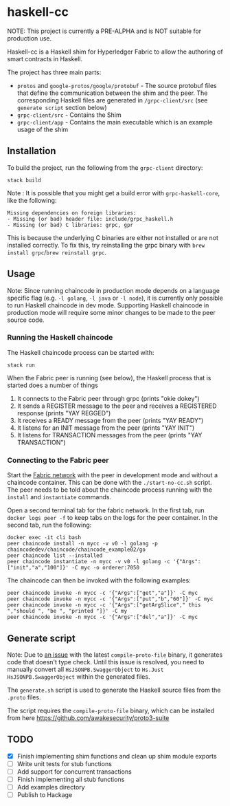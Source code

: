 # haskell-cc

NOTE: This project is currently a PRE-ALPHA and is NOT suitable for production use.

Haskell-cc is a Haskell shim for Hyperledger Fabric to allow the authoring of smart contracts in Haskell.

The project has three main parts:

- `protos` and `google-protos/google/protobuf` - The source protobuf files that define the communication between the shim and the peer. The corresponding Haskell files are generated in `/grpc-client/src` (see `generate script` section below)
- `grpc-client/src` - Contains the Shim
- `grpc-client/app` - Contains the main executable which is an example usage of the shim

## Installation

To build the project, run the following from the `grpc-client` directory:

```
stack build
```

Note : It is possible that you might get a build error with `grpc-haskell-core`, like the following:

```
Missing dependencies on foreign libraries:
- Missing (or bad) header file: include/grpc_haskell.h
- Missing (or bad) C libraries: grpc, gpr
```

This is because the underlying C binaries are either not installed or are not installed correctly.
To fix this, try reinstalling the grpc binary with `brew install grpc`/`brew reinstall grpc`.

## Usage

Note: Since running chaincode in production mode depends on a language specific flag (e.g. `-l golang`, `-l java` or `-l node`), it is currently only possible to run Haskell chaincode in dev mode. Supporting Haskell chaincode in production mode will require some minor changes to be made to the peer source code.

### Running the Haskell chaincode

The Haskell chaincode process can be started with:

```
stack run
```

When the Fabric peer is running (see below), the Haskell process that is started does a number of things

1. It connects to the Fabric peer through grpc (prints "okie dokey")
2. It sends a REGISTER message to the peer and receives a REGISTERED response (prints "YAY REGGED")
3. It receives a READY message from the peer (prints "YAY READY")
4. It listens for an INIT message from the peer (prints "YAY INIT")
5. It listens for TRANSACTION messages from the peer (prints "YAY TRANSACTION")

### Connecting to the Fabric peer

Start the [Fabric network](https://github.ibm.com/chaincode-haskell/fabric-network) with the peer in development mode and without a chaincode container.
This can be done with the `./start-no-cc.sh` script.
The peer needs to be told about the chaincode process running with the `install` and `instantiate` commands.

Open a second terminal tab for the fabric network.
In the first tab, run `docker logs peer -f` to keep tabs on the logs for the peer container.
In the second tab, run the following:

```
docker exec -it cli bash
peer chaincode install -n mycc -v v0 -l golang -p chaincodedev/chaincode/chaincode_example02/go
peer chaincode list --installed
peer chaincode instantiate -n mycc -v v0 -l golang -c '{"Args":["init","a","100"]}' -C myc -o orderer:7050
```

The chaincode can then be invoked with the following examples:

```
peer chaincode invoke -n mycc -c '{"Args":["get","a"]}' -C myc
peer chaincode invoke -n mycc -c '{"Args":["put","b","60"]}' -C myc
peer chaincode invoke -n mycc -c '{"Args":["getArgSlice"," this ","should ", "be ", "printed "]}' -C my
peer chaincode invoke -n mycc -c '{"Args":["del","a"]}' -C myc
```

## Generate script

Note: Due to [an issue](https://github.com/awakesecurity/proto3-suite/issues/119) with the latest `compile-proto-file` binary, it generates code that doesn't type check. Until this issue is resolved, you need to manually convert all `HsJSONPB.SwaggerObject` to `Hs.Just HsJSONPB.SwaggerObject` within the generated files.

The `generate.sh` script is used to generate the Haskell source files from the `.proto` files.

The script requires the `compile-proto-file` binary, which can be installed from here https://github.com/awakesecurity/proto3-suite

## TODO

- [x] Finish implementing shim functions and clean up shim module exports
- [ ] Write unit tests for stub functions
- [ ] Add support for concurrent transactions
- [ ] Finish implementing all stub functions
- [ ] Add examples directory
- [ ] Publish to Hackage
